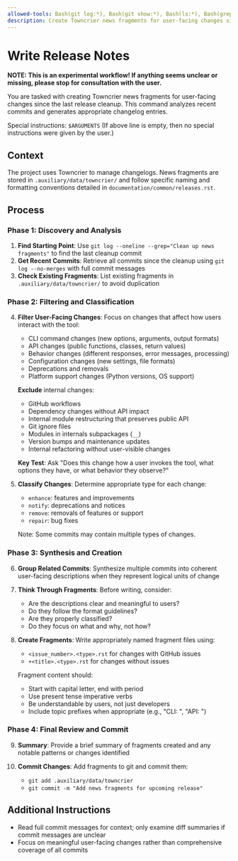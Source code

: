 ```yaml
---
allowed-tools: Bash(git log:*), Bash(git show:*), Bash(ls:*), Bash(grep:*), Grep, Read, Write, LS
description: Create Towncrier news fragments for user-facing changes since last release cleanup
---
```


# Write Release Notes

**NOTE: This is an experimental workflow! If anything seems unclear or missing,
please stop for consultation with the user.**

You are tasked with creating Towncrier news fragments for user-facing changes
since the last release cleanup. This command analyzes recent commits and
generates appropriate changelog entries.

Special instructions: `$ARGUMENTS`
(If above line is empty, then no special instructions were given by the user.)

## Context

The project uses Towncrier to manage changelogs. News fragments are stored in
`.auxiliary/data/towncrier/` and follow specific naming and formatting
conventions detailed in `documentation/common/releases.rst`.

## Process

### Phase 1: Discovery and Analysis

1. **Find Starting Point**: Use `git log --oneline --grep="Clean up news fragments"` to find the last cleanup commit
2. **Get Recent Commits**: Retrieve all commits since the cleanup using `git log --no-merges` with full commit messages
3. **Check Existing Fragments**: List existing fragments in `.auxiliary/data/towncrier/` to avoid duplication

### Phase 2: Filtering and Classification

4. **Filter User-Facing Changes**: Focus on changes that affect how users interact with the tool:
   - CLI command changes (new options, arguments, output formats)
   - API changes (public functions, classes, return values)
   - Behavior changes (different responses, error messages, processing)
   - Configuration changes (new settings, file formats)
   - Deprecations and removals
   - Platform support changes (Python versions, OS support)

   **Exclude** internal changes:
   - GitHub workflows
   - Dependency changes without API impact
   - Internal module restructuring that preserves public API
   - Git ignore files
   - Modules in internals subpackages (`__`)
   - Version bumps and maintenance updates
   - Internal refactoring without user-visible changes

   **Key Test**: Ask "Does this change how a user invokes the tool, what options they have, or what behavior they observe?"

5. **Classify Changes**: Determine appropriate type for each change:
   - `enhance`: features and improvements
   - `notify`: deprecations and notices
   - `remove`: removals of features or support
   - `repair`: bug fixes

   Note: Some commits may contain multiple types of changes.

### Phase 3: Synthesis and Creation

6. **Group Related Commits**: Synthesize multiple commits into coherent user-facing descriptions when they represent logical units of change

7. **Think Through Fragments**: Before writing, consider:
   - Are the descriptions clear and meaningful to users?
   - Do they follow the format guidelines?
   - Are they properly classified?
   - Do they focus on what and why, not how?

8. **Create Fragments**: Write appropriately named fragment files using:
   - `<issue_number>.<type>.rst` for changes with GitHub issues
   - `+<title>.<type>.rst` for changes without issues

   Fragment content should:
   - Start with capital letter, end with period
   - Use present tense imperative verbs
   - Be understandable by users, not just developers
   - Include topic prefixes when appropriate (e.g., "CLI: ", "API: ")

### Phase 4: Final Review and Commit

9. **Summary**: Provide a brief summary of fragments created and any notable patterns or changes identified

10. **Commit Changes**: Add fragments to git and commit them:
    - `git add .auxiliary/data/towncrier`
    - `git commit -m "Add news fragments for upcoming release"`

## Additional Instructions

- Read full commit messages for context; only examine diff summaries if commit messages are unclear
- Focus on meaningful user-facing changes rather than comprehensive coverage of all commits
